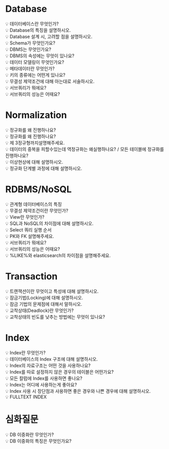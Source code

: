 # Database    
💡 데이터베이스란 무엇인가?     
💡 Database의 특징을 설명하시오.     
💡 Database 설계 시, 고려할 점을 설명하시오.     
💡 Schema가 무엇인가요?     
💡 DBMS는 무엇인가요?     
💡 DBMS의 속성에는 무엇이 있나요?    
💡 데이터 모델링이 무엇인가요?    
💡 메타데이터란 무엇인가?    
💡 키의 종류에는 어떤게 있나요?    
💡 무결성 제약조건에 대해 아는대로 서술하시오.     
💡 서브쿼리가 뭐에요?    
💡 서브쿼리의 성능은 어때요?    
# Normalization     
💡 정규화를 왜 진행하나요?    
💡 정규화를 왜 진행하나요?     
💡 제 3정규형까지설명해주세요.    
💡 데이터의 중복을 피할수있는데 역정규화는 왜실행하나요? / 모든 테이블에 정규화를 진행하나요?    
💡 이상현상에 대해 설명하시오.    
💡 정규화 단계별 과정에 대해 설명하시오.     
 
# RDBMS/NoSQL     
💡 관계형 데이터베이스의 특징    
💡 무결성 제약조건이란 무엇인가?     
💡 View란 무엇인가?    
💡 SQL과 NoSQL의 차이점에 대해 설명하시오.    
💡 Select 쿼리 실행 순서    
💡 PK와 FK 설명해주세요.   
💡 서브쿼리가 뭐에요?       
💡 서브쿼리의 성능은 어때요?    
💡 %LIKE%와 elasticsearch의 차이점을 설명해주세요.    
# Transaction   
💡 트랜잭션이란 무엇이고 특성에 대해 설명하시오.     
💡 잠금기법(Locking)에 대해 설명하시오.    
💡 잠금 기법의 문제점에 대해서 말하시오.    
💡 교착상태(Deadlock)란 무엇인가?    
💡 교착상태의 빈도를 낮추는 방법에는 무엇이 있나요?     
# Index  
💡 Index란 무엇인가?     
💡 데이터베이스의 Index 구조에 대해 설명하시오.    
💡 Index의 자료구조는 어떤 것을 사용하나요?     
💡 Index를 따로 설정하지 않은 경우의 테이블은 어떤가요?    
💡 모든 칼럼에 Index를 사용하면 좋나요?       
💡 Index는 어디에 사용하는게 좋아요?      
💡 Index 사용 시 장단점과 사용하면 좋은 경우와 나쁜 경우에 대해 설명하시오.    
💡 FULLTEXT INDEX 
# 심화질문  
💡 DB 이중화란 무엇인가?    
💡 DB 이중화의 특징은 무엇인가요?      
